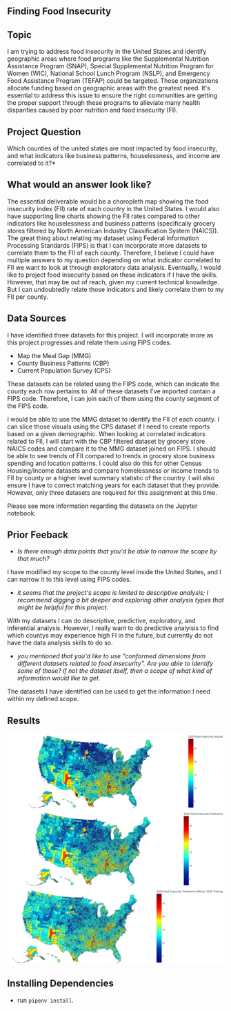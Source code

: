
## Finding Food Insecurity

## Topic

I am trying to address food insecurity in the United States and identify geographic areas where food programs like the Supplemental Nutrition Assistance Program (SNAP), Special Supplemental Nutrition Program for Women (WIC),  National School Lunch Program (NSLP), and Emergency Food Assistance Program (TEFAP) could be targeted. Those organizations allocate funding based on geographic areas with the greatest need. It's essential to address this issue to ensure the right communities are getting the proper support through these programs to alleviate many health disparities caused by poor nutrition and food insecurity (FI).


## Project Question

Which counties of the united states are most impacted by food insecurity, and what indicators like business patterns, houselessness, and income are correlated to it?*

## What would an answer look like?

The essential deliverable would be a choropleth map showing the food insecurity index (FII) rate of each country in the United States. I would also have supporting line charts showing the FII rates compared to other indicators like houselessness and business patterns (specifically grocery stores filtered by North American Industry Classification System (NAICS)). The great thing about relating my dataset using Federal Information Processing Standards (FIPS) is that I can incorporate more datasets to correlate them to the FII of each county. Therefore, I believe I could have multiple answers to my question depending on what indicator correlated to FII we want to look at through exploratory data analysis. Eventually, I would like to project food insecurity based on these indicators if I have the skills. However, that may be out of reach, given my current technical knowledge. But I can undoubtedly relate those indicators and likely correlate them to my FII per county.


## Data Sources

I have identified three datasets for this project. I will incorporate more as this project progresses and relate them using FIPS codes.

* Map the Meal Gap (MMG)
* County Business Patterns (CBP)
* Current Population Survey (CPS)

These datasets can be related using the FIPS code, which can indicate the county each row pertains to. All of these datasets I've imported contain a FIPS code. Therefore, I can join each of them using the county segment of the FIPS code.

I would be able to use the MMG dataset to identify the FII of each county. I can slice those visuals using the CPS dataset if I need to create reports based on a given demographic. When looking at correlated indicators related to FII, I will start with the CBP filtered dataset by grocery store NAICS codes and compare it to the MMG dataset joined on FIPS. I should be able to see trends of FII compared to trends in grocery store business spending and location patterns. I could also do this for other Census Housing/Income datasets and compare homelessness or income trends to FII by county or a higher level summary statistic of the country. I will also ensure I have to correct matching years for each dataset that they provide. However, only three datasets are required for this assignment at this time.

Please see more information regarding the datasets on the Jupyter notebook.

## Prior Feeback

* *Is there enough data points that you'd be able to narrow the scope by that much?*

I have modified my scope to the county level inside the United States, and I can narrow it to this level using FIPS codes.

* *it seems that the project's scope is limited to descriptive analysis; I recommend digging a bit deeper and exploring other analysis types that might be helpful for this project.*

With my datasets I can do descriptive, predictive, exploratory, and inferential analysis. However, I really want to do predictive analyisis to find which countys may experience high FI in the future, but currently do not have the data analysis skills to do so.

* *you mentioned that you'd like to use "conformed dimensions from different datasets related to food insecurity". Are you able to identify some of those? if not the dataset itself, then a scope of what kind of information would like to get.*

The datasets I have identified can be used to get the information I need within my defined scope.

## Results

![alt text](https://github.com/IT4063C-Fall22/final-project-classaccounts/blob/main/images/2020_actual.png?raw=true)
![alt text](https://github.com/IT4063C-Fall22/final-project-classaccounts/blob/main/images/2020_prediction.png?raw=true)
![alt text](https://github.com/IT4063C-Fall22/final-project-classaccounts/blob/main/images/2020_prediction_no2020train.png?raw=true)

## Installing Dependencies
- run `pipenv install`.
